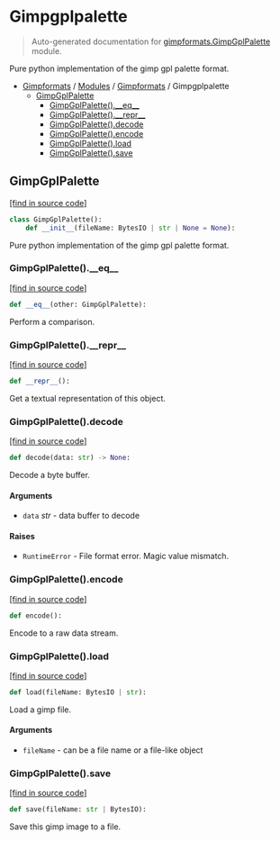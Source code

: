 # Gimpgplpalette

> Auto-generated documentation for [gimpformats.GimpGplPalette](../../../gimpformats/GimpGplPalette.py) module.

Pure python implementation of the gimp gpl palette format.

- [Gimpformats](../README.md#gimpformats-index) / [Modules](../MODULES.md#gimpformats-modules) / [Gimpformats](index.md#gimpformats) / Gimpgplpalette
    - [GimpGplPalette](#gimpgplpalette)
        - [GimpGplPalette().\_\_eq\_\_](#gimpgplpalette__eq__)
        - [GimpGplPalette().\_\_repr\_\_](#gimpgplpalette__repr__)
        - [GimpGplPalette().decode](#gimpgplpalettedecode)
        - [GimpGplPalette().encode](#gimpgplpaletteencode)
        - [GimpGplPalette().load](#gimpgplpaletteload)
        - [GimpGplPalette().save](#gimpgplpalettesave)

## GimpGplPalette

[[find in source code]](../../../gimpformats/GimpGplPalette.py#L12)

```python
class GimpGplPalette():
    def __init__(fileName: BytesIO | str | None = None):
```

Pure python implementation of the gimp gpl palette format.

### GimpGplPalette().\_\_eq\_\_

[[find in source code]](../../../gimpformats/GimpGplPalette.py#L93)

```python
def __eq__(other: GimpGplPalette):
```

Perform a comparison.

### GimpGplPalette().\_\_repr\_\_

[[find in source code]](../../../gimpformats/GimpGplPalette.py#L78)

```python
def __repr__():
```

Get a textual representation of this object.

### GimpGplPalette().decode

[[find in source code]](../../../gimpformats/GimpGplPalette.py#L36)

```python
def decode(data: str) -> None:
```

Decode a byte buffer.

#### Arguments

- `data` *str* - data buffer to decode

#### Raises

- `RuntimeError` - File format error.  Magic value mismatch.

### GimpGplPalette().encode

[[find in source code]](../../../gimpformats/GimpGplPalette.py#L61)

```python
def encode():
```

Encode to a raw data stream.

### GimpGplPalette().load

[[find in source code]](../../../gimpformats/GimpGplPalette.py#L28)

```python
def load(fileName: BytesIO | str):
```

Load a gimp file.

#### Arguments

- `fileName` - can be a file name or a file-like object

### GimpGplPalette().save

[[find in source code]](../../../gimpformats/GimpGplPalette.py#L74)

```python
def save(fileName: str | BytesIO):
```

Save this gimp image to a file.
